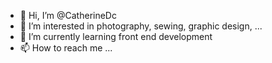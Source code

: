 - 👋 Hi, I’m @CatherineDc
- 👀 I’m interested in photography, sewing, graphic design, ...
- 🌱 I’m currently learning front end development
- 📫 How to reach me ...

<!---
CatherineDc/CatherineDc is a ✨ special ✨ repository because its `README.md` (this file) appears on your GitHub profile.
You can click the Preview link to take a look at your changes.
--->
